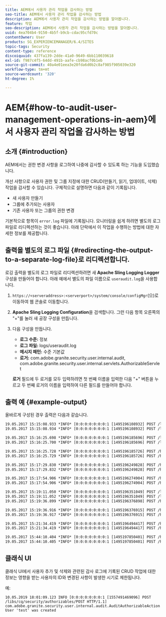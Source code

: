 ```yaml
---
title: AEM에서 사용자 관리 작업을 감사하는 방법
seo-title: AEM에서 사용자 관리 작업을 감사하는 방법
description: AEM에서 사용자 관리 작업을 감사하는 방법을 알아봅니다.
feature: 작업
seo-description: AEM에서 사용자 관리 작업을 감사하는 방법을 알아봅니다.
uuid: 4ea704b4-9150-4b5f-b9cb-cdac95cfd70c
contentOwner: User
products: SG_EXPERIENCEMANAGER/6.4/SITES
topic-tags: Security
content-type: reference
discoiquuid: 437fa139-2dde-41a0-9649-6bb110039618
exl-id: f987c4f5-64dd-491b-aafe-cb98acf0b1eb
source-git-commit: 40a4e01eea3e20fda6d0b2c8af985f905039e320
workflow-type: tm+mt
source-wordcount: '320'
ht-degree: 1%

---
```


# AEM{#how-to-audit-user-management-operations-in-aem}에서 사용자 관리 작업을 감사하는 방법

## 소개 {#introduction}

AEM에서는 권한 변경 사항을 로그하여 나중에 감사할 수 있도록 하는 기능을 도입했습니다.

개선 사항으로 사용자 권한 및 그룹 지정에 대한 CRUD(만들기, 읽기, 업데이트, 삭제) 작업을 감사할 수 있습니다. 구체적으로 설명하면 다음과 같이 기록됩니다.

* 새 사용자 만들기
* 그룹에 추가되는 사용자
* 기존 사용자 또는 그룹의 권한 변경

기본적으로 항목이 `error.log` 파일에 기록됩니다. 모니터링을 쉽게 하려면 별도의 로그 파일로 리디렉션하는 것이 좋습니다. 아래 단락에서 이 작업을 수행하는 방법에 대한 자세한 정보를 제공합니다.

## 출력을 별도의 로그 파일 {#redirecting-the-output-to-a-separate-log-file}로 리디렉션합니다.

로깅 출력을 별도의 로그 파일로 리디렉션하려면 새 **Apache Sling Logging Logger** 구성을 만들어야 합니다. 아래 예에서 별도의 파일 이름으로 `useraudit.log`을 사용합니다.

1. `https://<serveraddress>:<serverport>/system/console/configMgr`(으)로 이동하여 웹 콘솔로 이동합니다.
1. **Apache Sling Logging Configuration**&#x200B;을 검색합니다. 그런 다음 항목 오른쪽의 &quot;+&quot;를 눌러 새 공장 구성을 만듭니다.
1. 다음 구성을 만듭니다.

   * **로그 수준:** 정보
   * **로그 파일:** logs/useraudit.log
   * **메시지 패턴:** 수준 기본값
   * **로거:** com.adobe.granite.security.user.internal.audit, com.adobe.granite.security.user.internal.servlets.AuthorizableServlet

   **로거** 필드에 두 로거를 모두 입력하려면 첫 번째 이름을 입력한 다음 &quot;+&quot; 버튼을 누르고 두 번째 로거의 이름을 입력하여 다른 필드를 만들어야 합니다.

## 출력 예 {#example-output}

올바르게 구성된 경우 출력은 다음과 같습니다.

```xml
19.05.2017 15:15:08.933 *INFO* [0:0:0:0:0:0:0:1 [1495196108932] POST /libs/granite/security/post/authorizables.html HTTP/1.1] com.adobe.granite.security.user.internal.servlets.AuthorizableServlet Create Group 'group1' operation initiated by User 'admin' (administrator)
19.05.2017 15:15:08.934 *INFO* [0:0:0:0:0:0:0:1 [1495196108932] POST /libs/granite/security/post/authorizables.html HTTP/1.1] com.adobe.granite.security.user.internal.audit.AuditAuthorizableAction Group 'group1' was created

19.05.2017 15:16:25.698 *INFO* [0:0:0:0:0:0:0:1 [1495196185696] POST /libs/granite/security/post/authorizables.html HTTP/1.1] com.adobe.granite.security.user.internal.servlets.AuthorizableServlet Create User 'user1' operation initiated by User 'admin' (administrator)
19.05.2017 15:16:25.700 *INFO* [0:0:0:0:0:0:0:1 [1495196185696] POST /libs/granite/security/post/authorizables.html HTTP/1.1] com.adobe.granite.security.user.internal.audit.AuditAuthorizableAction User 'user1' was created

19.05.2017 15:16:25.728 *INFO* [0:0:0:0:0:0:0:1 [1495196185726] POST /home/groups/d/dGf7f7vGrZRLs6HS3AK-.rw.userprops.html HTTP/1.1] com.adobe.granite.security.user.internal.servlets.AuthorizableServlet Edit Membership for Group 'group1' operation initiated by User 'admin' (administrator)
19.05.2017 15:16:25.729 *INFO* [0:0:0:0:0:0:0:1 [1495196185726] POST /home/groups/d/dGf7f7vGrZRLs6HS3AK-.rw.userprops.html HTTP/1.1] com.adobe.granite.security.user.internal.audit.AuditGroupAction User 'user1' was added to the group 'group1'

19.05.2017 15:17:29.830 *INFO* [0:0:0:0:0:0:0:1 [1495196249828] POST /home/users/5/5dI6iK4HkZmrfTjcLBoI.rw.userprops.html HTTP/1.1] com.adobe.granite.security.user.internal.servlets.AuthorizableServlet Password Change for User 'user2' operation initiated by User 'admin' (administrator)
19.05.2017 15:17:29.832 *INFO* [0:0:0:0:0:0:0:1 [1495196249828] POST /home/users/5/5dI6iK4HkZmrfTjcLBoI.rw.userprops.html HTTP/1.1] com.adobe.granite.security.user.internal.audit.AuditAuthorizableAction Password for User 'user2' was changed

19.05.2017 15:17:54.906 *INFO* [0:0:0:0:0:0:0:1 [1495196274904] POST /home/users/5/5dI6iK4HkZmrfTjcLBoI.rw.html HTTP/1.1] com.adobe.granite.security.user.internal.servlets.AuthorizableServlet Delete User 'user2' operation initiated by User 'admin' (administrator)
19.05.2017 15:17:54.906 *INFO* [0:0:0:0:0:0:0:1 [1495196274904] POST /home/users/5/5dI6iK4HkZmrfTjcLBoI.rw.html HTTP/1.1] com.adobe.granite.security.user.internal.audit.AuditAuthorizableAction User 'user2' was removed

19.05.2017 15:19:11.050 *INFO* [0:0:0:0:0:0:0:1 [1495196351049] POST /libs/granite/security/post/authorizables.html HTTP/1.1] com.adobe.granite.security.user.internal.servlets.AuthorizableServlet Create User 'user3' operation initiated by User 'admin' (administrator)
19.05.2017 15:19:11.052 *INFO* [0:0:0:0:0:0:0:1 [1495196351049] POST /libs/granite/security/post/authorizables.html HTTP/1.1] com.adobe.granite.security.user.internal.audit.AuditAuthorizableAction User 'user3' was created
19.05.2017 15:19:36.899 *INFO* [0:0:0:0:0:0:0:1 [1495196376898] POST /home/groups/d/dGf7f7vGrZRLs6HS3AK-.rw.userprops.html HTTP/1.1] com.adobe.granite.security.user.internal.servlets.AuthorizableServlet Edit Membership for Group 'group1' operation initiated by User 'admin' (administrator)

19.05.2017 15:19:36.916 *INFO* [0:0:0:0:0:0:0:1 [1495196376915] POST /home/groups/d/dGf7f7vGrZRLs6HS3AK-.rw.userprops.html HTTP/1.1] com.adobe.granite.security.user.internal.servlets.AuthorizableServlet Edit Membership for Group 'group1' operation initiated by User 'admin' (administrator)
19.05.2017 15:19:36.917 *INFO* [0:0:0:0:0:0:0:1 [1495196376915] POST /home/groups/d/dGf7f7vGrZRLs6HS3AK-.rw.userprops.html HTTP/1.1] com.adobe.granite.security.user.internal.audit.AuditGroupAction User 'user1' was removed from the group 'group1'

19.05.2017 15:21:34.419 *INFO* [0:0:0:0:0:0:0:1 [1495196494417] POST /home/groups/d/dGf7f7vGrZRLs6HS3AK-.rw.html HTTP/1.1] com.adobe.granite.security.user.internal.servlets.AuthorizableServlet Delete Group 'group1' operation initiated by User 'admin' (administrator)
19.05.2017 15:21:34.419 *INFO* [0:0:0:0:0:0:0:1 [1495196494417] POST /home/groups/d/dGf7f7vGrZRLs6HS3AK-.rw.html HTTP/1.1] com.adobe.granite.security.user.internal.audit.AuditAuthorizableAction Group 'group1' was removed

19.05.2017 15:44:10.404 *INFO* [0:0:0:0:0:0:0:1 [1495197850401] POST /home/users/3/35XVpVtLRx4a5J9gKrVG.rw.userprops.html HTTP/1.1] com.adobe.granite.security.user.internal.servlets.AuthorizableServlet Password Change for User 'john' operation initiated by User 'john' (not administrator)
19.05.2017 15:44:10.405 *INFO* [0:0:0:0:0:0:0:1 [1495197850401] POST /home/users/3/35XVpVtLRx4a5J9gKrVG.rw.userprops.html HTTP/1.1] com.adobe.granite.security.user.internal.audit.AuditAuthorizableAction Password for User 'john' was changed
```

## 클래식 UI

클래식 UI에서 사용자 추가 및 삭제와 관련된 감사 로그에 기록된 CRUD 작업에 대한 정보는 영향을 받는 사용자의 ID와 변경된 사항이 발생한 시기로 제한됩니다.

예:

```
10.05.2019 18:01:09.123 INFO [0:0:0:0:0:0:0:1 [1557491469096] POST /libs/cq/security/authorizables/POST HTTP/1.1] com.adobe.granite.security.user.internal.audit.AuditAuthorizableAction User 'test' was created
```
